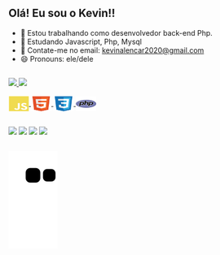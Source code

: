 ## Olá! Eu sou o Kevin!!


- 🔭 Estou trabalhando como desenvolvedor back-end Php.
- 🤔 Estudando Javascript, Php, Mysql
- 💬 Contate-me no email: kevinalencar2020@gmail.com
- 😄 Pronouns: ele/dele
##
<div>
  <a href="https://github.com/alencarrkevin">
  <img height="180em" src="https://github-readme-stats.vercel.app/api?username=alencarrkevin&show_icons=true&theme=dark&include_all_commits=true&count_private=true"/>
  <img height="180em" src="https://github-readme-stats.vercel.app/api/top-langs/?username=alencarrkevin&layout=compact&langs_count=16&theme=dark"/>
</div>
  
  
  <div style="display: block"><br>
  <img align="center" alt="Rafa-Js" height="30" width="40" src="https://raw.githubusercontent.com/devicons/devicon/master/icons/javascript/javascript-plain.svg">
  <img align="center" alt="Rafa-HTML" height="30" width="40" src="https://raw.githubusercontent.com/devicons/devicon/master/icons/html5/html5-original.svg">
  <img align="center" alt="Rafa-CSS" height="30" width="40" src="https://raw.githubusercontent.com/devicons/devicon/master/icons/css3/css3-original.svg">
  <img align="center" alt="Rafa-CSS" height="30" width="40" src="https://raw.githubusercontent.com/devicons/devicon/master/icons/php/php-original.svg">
</div>
  
  ##

  <div>
  <a href="https://instagram.com/alencarr_kevin" target="_blank"><img src="https://img.shields.io/badge/-Instagram-%23E4405F?style=for-the-badge&logo=instagram&logoColor=white" target="_blank"></a>
 <a href="https://discord.gg/kevinzin#9420" target="_blank"><img src="https://img.shields.io/badge/Discord-7289DA?style=for-the-badge&logo=discord&logoColor=white" target="_blank"></a> 
  <a href = "kevinalencar2020@gmail.com"><img src="https://img.shields.io/badge/-Gmail-%23333?style=for-the-badge&logo=gmail&logoColor=white" target="_blank"></a>
  <a href="https://www.linkedin.com/in/alencarr-kevin" target="_blank"><img src="https://img.shields.io/badge/-LinkedIn-%230077B5?style=for-the-badge&logo=linkedin&logoColor=white" target="_blank"></a> 
  </div>
  
  ##
  
   ![Snake animation](https://github.com/rafaballerini/rafaballerini/blob/output/github-contribution-grid-snake.svg)
